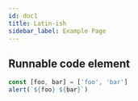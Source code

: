 ```yaml
---
id: doc1
title: Latin-ish
sidebar_label: Example Page
---
```


## Runnable code element

```js executable
const [foo, bar] = ['foo', 'bar']
alert(`${foo} ${bar}`)
```
